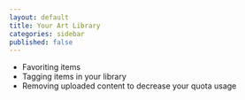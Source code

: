 ```yaml
---
layout: default
title: Your Art Library
categories: sidebar
published: false
---
```


* Favoriting items
* Tagging items in your library
* Removing uploaded content to decrease your quota usage